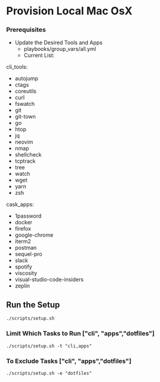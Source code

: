 Provision Local Mac OsX
=====================================

### Prerequisites  
  * Update the Desired Tools and Apps  
    *  playbooks/group_vars/all.yml 
    * Current List: 
  
  cli_tools:
  - autojump
  - ctags
  - coreutils
  - curl 
  - fswatch
  - git
  - git-town
  - go
  - htop
  - jq
  - neovim
  - nmap
  - shellcheck
  - tcptrack
  - tree
  - watch
  - wget
  - yarn
  - zsh

cask_apps:
  - 1password
  - docker
  - firefox
  - google-chrome
  - iterm2
  - postman
  - sequel-pro
  - slack
  - spotify
  - viscosity
  - visual-studio-code-insiders
  - zeplin

## Run the Setup
  `./scripts/setup.sh`

### Limit Which Tasks to Run  ["cli", "apps","dotfiles"]
  `./scripts/setup.sh -t "cli,apps"`

### To Exclude Tasks ["cli", "apps","dotfiles"]
  `./scripts/setup.sh -e "dotfiles"`
